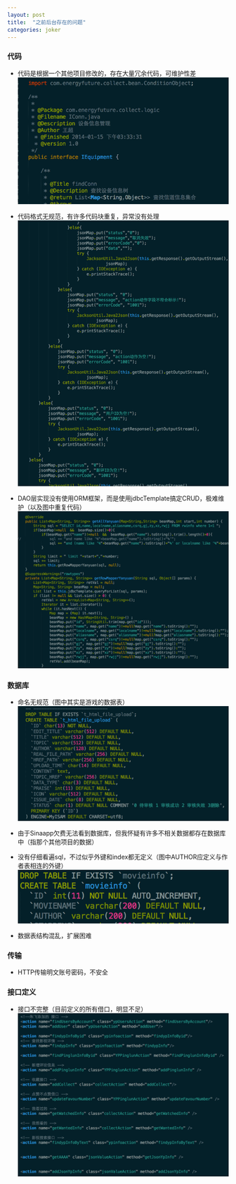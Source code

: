```yaml
---
layout: post
title:  "之前后台存在的问题"
categories: joker
---
```


### 代码

- 代码是根据一个其他项目修改的，存在大量冗余代码，可维护性差 ![其他项目代码](/assets/joker/copied-codes.png)

- 代码格式无规范，有许多代码块重复，异常没有处理 ![重复代码](/assets/joker/repetitive-codes.png)

- DAO层实现没有使用ORM框架，而是使用jdbcTemplate搞定CRUD，极难维护（以及图中重复代码） ![没有ORM](/assets/joker/no-orm.png)

### 数据库

- 命名无规范（图中其实是游戏的数据表） ![命名无规范](/assets/joker/db-naming.png)

- 由于Sinaapp欠费无法看到数据库，但我怀疑有许多不相关数据都存在数据库中（指那个其他项目的数据）

- 没有仔细看遍sql，不过似乎外键和index都无定义（图中AUTHOR应定义与作者表相连的外键） ![数据表定义](/assets/joker/db-foreign-key.png)

- 数据表结构混乱，扩展困难

### 传输

- HTTP传输明文账号密码，不安全

### 接口定义

- 接口不完整（目前定义的所有借口，明显不足） ![所有接口](/assets/joker/all-apis.png)